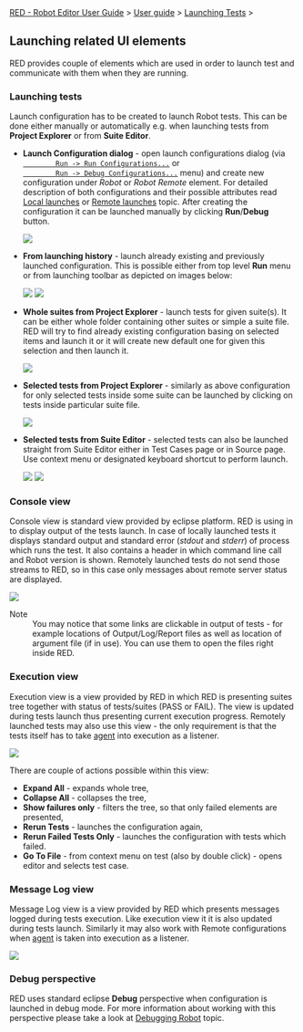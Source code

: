 <html>
<head>
<link href="PLUGINS_ROOT/org.robotframework.ide.eclipse.main.plugin.doc.user/help/style.css" rel="stylesheet" type="text/css"/>
</head>
<body>
<a href="/help/..\..\..\index.html">RED - Robot Editor User Guide</a> &gt; <a href="/help/..\..\user_guide.html">User guide</a> &gt; <a href="/help/..\..\launching.html">Launching Tests</a> &gt; 
	<h2>Launching related UI elements</h2>
<p>RED provides couple of elements which are used in order to launch test and communicate with
	them when they are running. 
	</p>
<h3 id="launching">Launching tests</h3>
<p>Launch configuration has to be created to launch Robot tests. This can be done either manually
	or automatically e.g. when launching tests from <b>Project Explorer</b> or from <b>Suite Editor</b>.
	</p>
<ul>
<li><b>Launch Configuration dialog</b> - open launch configurations dialog (via 
		<code><a class="command" href="javascript:executeCommand('org.eclipse.debug.ui.commands.OpenRunConfigurations')">
		Run -&gt; Run Configurations...</a></code> or
		<code><a class="command" href="javascript:executeCommand('org.eclipse.debug.ui.commands.OpenDebugConfigurations')">
		Run -&gt; Debug Configurations...</a></code> menu) and create new configuration under <i>Robot</i> or
		<i>Robot Remote</i> element. For detailed description of both configurations and their possible 
		attributes read <a href="local_launch.html">Local launches</a> or 
		<a href="remote_launch.html">Remote launches</a> topic. After creating the configuration it can be launched
		manually by clicking <b>Run</b>/<b>Debug</b> button.
		<p><img src="images/ui_run_configs.png"/></p>
</li>
<li><b>From launching history</b> - launch already existing and previously launched configuration. This 
		is possible either from top level <b>Run</b> menu or from launching toolbar as depicted on images below:
		<p>
<img src="images/ui_launch_history_2.png"/>
<img src="images/ui_launch_history_1.png"/>
</p>
</li>
<li><b>Whole suites from Project Explorer</b> - launch tests for given suite(s). It can be either
		whole folder containing other suites or simple a suite file. RED will try to find already existing
		configuration basing on selected items and launch it or it will create new default one for given
		this selection and then launch it.
		<p>
<img src="images/ui_launch_explorer.png"/>
</p>
</li>
<li><b>Selected tests from Project Explorer</b> - similarly as above configuration for only selected
		tests inside some suite can be launched by clicking on tests inside particular suite file.
		<p>
<img src="images/ui_launch_explorer_tests.png"/>
</p>
</li>
<li><b>Selected tests from Suite Editor</b> - selected tests can also be launched straight from Suite
		Editor either in Test Cases page or in Source page. Use context menu or designated keyboard shortcut
		to perform launch.
		<p>
<img src="images/ui_launch_source.png"/>
<img src="images/ui_launch_table.png"/>
</p>
</li>
</ul>
<h3>Console view</h3>
<p>Console view is standard view provided by eclipse platform. RED is using in to display output of 
	the tests launch. In case of locally launched tests it displays standard output and standard error 
	(<i>stdout</i> and <i>stderr</i>) of process which runs the test. It also
	contains a header in which command line call and Robot version is shown. Remotely
	launched tests do not send those streams to RED, so in this case only messages about remote server
	status are displayed. 
	</p>
<img src="images/ui_console_view.png"/>
<dl class="note">
<dt>Note</dt>
<dd>You may notice that some links are clickable in output of tests - for example locations of 
		Output/Log/Report files as well as location of argument file (if in use). You can use them to 
		open the files right inside RED.</dd>
</dl>
<h3>Execution view</h3>
<p>Execution view is a view provided by RED in which RED is presenting suites tree together with
	status of tests/suites (PASS or FAIL). The view is updated during tests launch thus presenting
	current execution progress. Remotely launched tests may also use this view - the only requirement
	is that the tests itself has to take <a href="red_agent.html">agent</a> into execution as a listener.
	</p>
<img src="images/ui_execution_view.png"/>
<p>There are couple of actions possible within this view:
	</p>
<ul>
<li><b>Expand All</b> - expands whole tree,</li>
<li><b>Collapse All</b> - collapses the tree,</li>
<li><b>Show failures only</b> - filters the tree, so that only failed elements are presented,</li>
<li><b>Rerun Tests</b> - launches the configuration again,</li>
<li><b>Rerun Failed Tests Only</b> - launches the configuration with tests which failed.</li>
<li><b>Go To File</b> - from context menu on test (also by double click) - opens editor and selects
		test case.</li>
</ul>
<h3>Message Log view</h3>
<p>Message Log view is a view provided by RED which presents messages logged during tests execution. Like
	execution view it it is also updated during tests launch. Similarly it may also work with Remote 
	configurations when <a href="red_agent.html">agent</a> is taken into execution as a listener.
	</p>
<img src="images/ui_msglog_view.png"/>
<h3>Debug perspective</h3>
<p>RED uses standard eclipse <b>Debug</b> perspective when configuration is launched in debug mode. 
	For more information about working with this perspective please take a look at 
	<a href="debug.html">Debugging Robot</a> topic.
	</p>
</body>
</html>